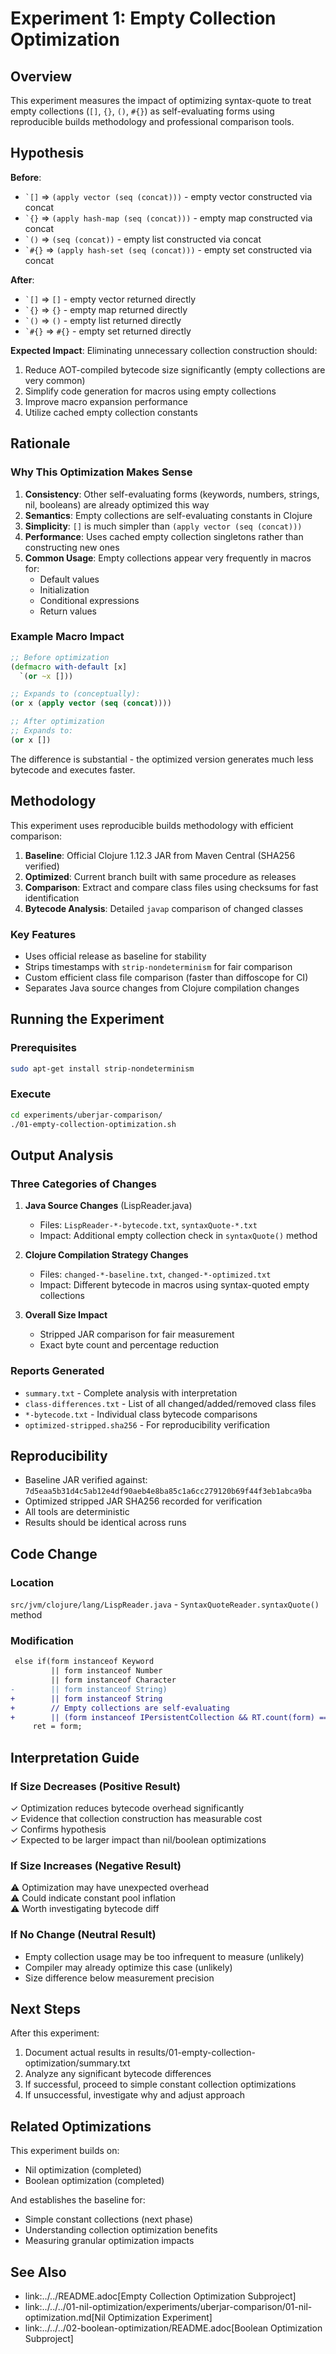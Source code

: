 # Experiment 1: Empty Collection Optimization

## Overview

This experiment measures the impact of optimizing syntax-quote to treat empty collections (`[]`, `{}`, `()`, `#{}`) as self-evaluating forms using reproducible builds methodology and professional comparison tools.

## Hypothesis

**Before**: 
- `` `[] `` => `(apply vector (seq (concat)))` - empty vector constructed via concat
- `` `{} `` => `(apply hash-map (seq (concat)))` - empty map constructed via concat
- `` `() `` => `(seq (concat))` - empty list constructed via concat
- `` `#{} `` => `(apply hash-set (seq (concat)))` - empty set constructed via concat

**After**: 
- `` `[] `` => `[]` - empty vector returned directly
- `` `{} `` => `{}` - empty map returned directly
- `` `() `` => `()` - empty list returned directly
- `` `#{} `` => `#{}` - empty set returned directly

**Expected Impact**: Eliminating unnecessary collection construction should:
1. Reduce AOT-compiled bytecode size significantly (empty collections are very common)
2. Simplify code generation for macros using empty collections
3. Improve macro expansion performance
4. Utilize cached empty collection constants

## Rationale

### Why This Optimization Makes Sense

1. **Consistency**: Other self-evaluating forms (keywords, numbers, strings, nil, booleans) are already optimized this way
2. **Semantics**: Empty collections are self-evaluating constants in Clojure
3. **Simplicity**: `[]` is much simpler than `(apply vector (seq (concat)))`
4. **Performance**: Uses cached empty collection singletons rather than constructing new ones
5. **Common Usage**: Empty collections appear very frequently in macros for:
   - Default values
   - Initialization
   - Conditional expressions
   - Return values

### Example Macro Impact

```clojure
;; Before optimization
(defmacro with-default [x]
  `(or ~x []))

;; Expands to (conceptually):
(or x (apply vector (seq (concat))))

;; After optimization
;; Expands to:
(or x [])
```

The difference is substantial - the optimized version generates much less bytecode and executes faster.

## Methodology

This experiment uses reproducible builds methodology with efficient comparison:

1. **Baseline**: Official Clojure 1.12.3 JAR from Maven Central (SHA256 verified)
2. **Optimized**: Current branch built with same procedure as releases
3. **Comparison**: Extract and compare class files using checksums for fast identification
4. **Bytecode Analysis**: Detailed `javap` comparison of changed classes

### Key Features

- Uses official release as baseline for stability
- Strips timestamps with `strip-nondeterminism` for fair comparison
- Custom efficient class file comparison (faster than diffoscope for CI)
- Separates Java source changes from Clojure compilation changes

## Running the Experiment

### Prerequisites

```bash
sudo apt-get install strip-nondeterminism
```

### Execute

```bash
cd experiments/uberjar-comparison/
./01-empty-collection-optimization.sh
```

## Output Analysis

### Three Categories of Changes

1. **Java Source Changes** (LispReader.java)
   - Files: `LispReader-*-bytecode.txt`, `syntaxQuote-*.txt`
   - Impact: Additional empty collection check in `syntaxQuote()` method
   
2. **Clojure Compilation Strategy Changes**
   - Files: `changed-*-baseline.txt`, `changed-*-optimized.txt`
   - Impact: Different bytecode in macros using syntax-quoted empty collections
   
3. **Overall Size Impact**
   - Stripped JAR comparison for fair measurement
   - Exact byte count and percentage reduction

### Reports Generated

- `summary.txt` - Complete analysis with interpretation
- `class-differences.txt` - List of all changed/added/removed class files
- `*-bytecode.txt` - Individual class bytecode comparisons
- `optimized-stripped.sha256` - For reproducibility verification

## Reproducibility

- Baseline JAR verified against: `7d5eaa5b31d4c5ab12e4df90aeb4e8ba85c1a6cc279120b69f44f3eb1abca9ba`
- Optimized stripped JAR SHA256 recorded for verification
- All tools are deterministic
- Results should be identical across runs

## Code Change

### Location
`src/jvm/clojure/lang/LispReader.java` - `SyntaxQuoteReader.syntaxQuote()` method

### Modification

```diff
 else if(form instanceof Keyword
         || form instanceof Number
         || form instanceof Character
-        || form instanceof String)
+        || form instanceof String
+        // Empty collections are self-evaluating
+        || (form instanceof IPersistentCollection && RT.count(form) == 0))
     ret = form;
```

## Interpretation Guide

### If Size Decreases (Positive Result)
✓ Optimization reduces bytecode overhead significantly  
✓ Evidence that collection construction has measurable cost  
✓ Confirms hypothesis  
✓ Expected to be larger impact than nil/boolean optimizations

### If Size Increases (Negative Result)
⚠ Optimization may have unexpected overhead  
⚠ Could indicate constant pool inflation  
⚠ Worth investigating bytecode diff

### If No Change (Neutral Result)
- Empty collection usage may be too infrequent to measure (unlikely)
- Compiler may already optimize this case (unlikely)
- Size difference below measurement precision

## Next Steps

After this experiment:
1. Document actual results in results/01-empty-collection-optimization/summary.txt
2. Analyze any significant bytecode differences
3. If successful, proceed to simple constant collection optimizations
4. If unsuccessful, investigate why and adjust approach

## Related Optimizations

This experiment builds on:
- Nil optimization (completed)
- Boolean optimization (completed)

And establishes the baseline for:
- Simple constant collections (next phase)
- Understanding collection optimization benefits
- Measuring granular optimization impacts

## See Also

- link:../../README.adoc[Empty Collection Optimization Subproject]
- link:../../../01-nil-optimization/experiments/uberjar-comparison/01-nil-optimization.md[Nil Optimization Experiment]
- link:../../../02-boolean-optimization/README.adoc[Boolean Optimization Subproject]
